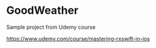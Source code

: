 # GoodWeather
Sample project from Udemy course

https://www.udemy.com/course/mastering-rxswift-in-ios
